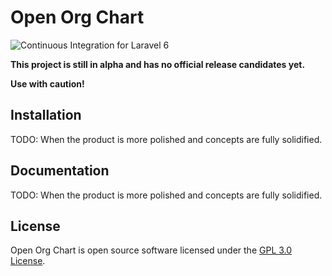 # Open Org Chart
![Continuous Integration for Laravel 6](https://github.com/nfrostdev/openorgchart/workflows/Continuous%20Integration%20for%20Laravel%206/badge.svg?branch=master)

**This project is still in alpha and has no official release candidates yet.**

**Use with caution!**

## Installation
TODO: When the product is more polished and concepts are fully solidified.

## Documentation
TODO: When the product is more polished and concepts are fully solidified.

## License
Open Org Chart is open source software licensed under the [GPL 3.0 License](https://www.gnu.org/licenses/gpl-3.0.en.html).
